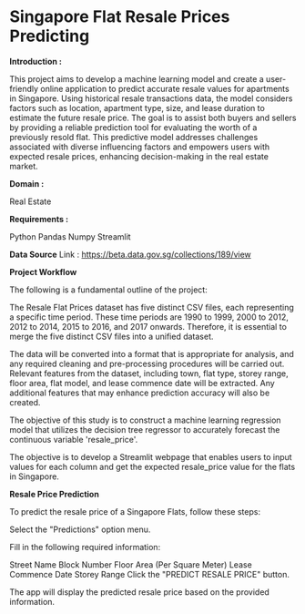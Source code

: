 # Singapore Flat Resale Prices Predicting

**Introduction :**

This project aims to develop a machine learning model and create a user-friendly online application to predict accurate resale values for apartments in Singapore. Using historical resale transactions data, the model considers factors such as location, apartment type, size, and lease duration to estimate the future resale price. The goal is to assist both buyers and sellers by providing a reliable prediction tool for evaluating the worth of a previously resold flat. This predictive model addresses challenges associated with diverse influencing factors and empowers users with expected resale prices, enhancing decision-making in the real estate market.

**Domain :**

Real Estate

**Requirements :**

Python
Pandas
Numpy
Streamlit

**Data Source**
Link : https://beta.data.gov.sg/collections/189/view

**Project Workflow**

The following is a fundamental outline of the project:

The Resale Flat Prices dataset has five distinct CSV files, each representing a specific time period. These time periods are 1990 to 1999, 2000 to 2012, 2012 to 2014, 2015 to 2016, and 2017 onwards. Therefore, it is essential to merge the five distinct CSV files into a unified dataset.

The data will be converted into a format that is appropriate for analysis, and any required cleaning and pre-processing procedures will be carried out. Relevant features from the dataset, including town, flat type, storey range, floor area, flat model, and lease commence date will be extracted. Any additional features that may enhance prediction accuracy will also be created.

The objective of this study is to construct a machine learning regression model that utilizes the decision tree regressor to accurately forecast the continuous variable 'resale_price'.

The objective is to develop a Streamlit webpage that enables users to input values for each column and get the expected resale_price value for the flats in Singapore.


**Resale Price Prediction**

To predict the resale price of a Singapore Flats, follow these steps:

Select the "Predictions" option menu.

Fill in the following required information:

Street Name
Block Number
Floor Area (Per Square Meter)
Lease Commence Date
Storey Range
Click the "PREDICT RESALE PRICE" button.

The app will display the predicted resale price based on the provided information.
